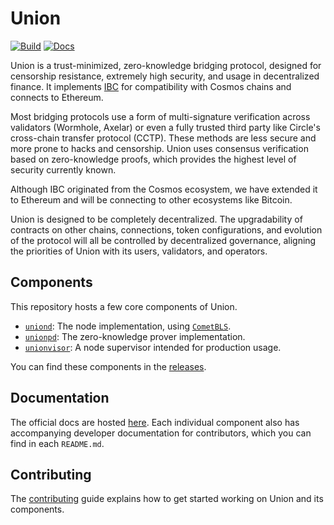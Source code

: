 # Union

[![Build](https://github.com/UnionFi/union/actions/workflows/build.yml/badge.svg)](https://github.com/UnionFi/union/actions/workflows/build.yml)
[![Docs](https://img.shields.io/badge/docs-main-blue)](https://docs-plum-one.vercel.app)

Union is a trust-minimized, zero-knowledge bridging protocol, designed for censorship resistance, extremely high security, and usage in decentralized finance. It implements [IBC](https://github.com/cosmos/ibc) for compatibility with Cosmos chains and connects to Ethereum.

Most bridging protocols use a form of multi-signature verification across validators (Wormhole, Axelar) or even a fully trusted third party like Circle's cross-chain transfer protocol (CCTP). These methods are less secure and more prone to hacks and censorship. Union uses consensus verification based on zero-knowledge proofs, which provides the highest level of security currently known.

Although IBC originated from the Cosmos ecosystem, we have extended it to Ethereum and will be connecting to other ecosystems like Bitcoin.

Union is designed to be completely decentralized. The upgradability of contracts on other chains, connections, token configurations, and evolution of the protocol will all be controlled by decentralized governance, aligning the priorities of Union with its users, validators, and operators.

## Components

This repository hosts a few core components of Union.

- [`uniond`](./uniond): The node implementation, using [`CometBLS`](https://github.com/unionfi/cometbls).
- [`unionpd`](./unionpd/): The zero-knowledge prover implementation.
- [`unionvisor`](./unionvisor): A node supervisor intended for production usage.

You can find these components in the [releases](https://github.com/unionfi/union/releases).

## Documentation

The official docs are hosted [here](https://docs-plum-one.vercel.app). Each individual component also has accompanying developer documentation for contributors, which you can find in each `README.md`.

## Contributing

The [contributing](./CONTRIBUTING.md) guide explains how to get started working on Union and its components.
